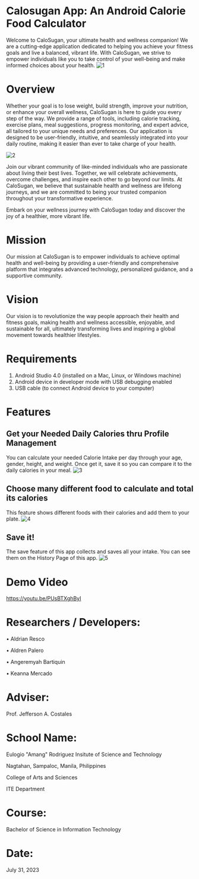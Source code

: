 # Calosugan App: An Android Calorie Food Calculator
Welcome to CaloSugan, your ultimate health and wellness companion! We are a cutting-edge application dedicated to helping you achieve your fitness goals and live a balanced, vibrant life. With CaloSugan, we strive to empower individuals like you to take control of your well-being and make informed choices about your health.
![1](https://github.com/AldrianResco-BSIT/Calosugan_App/assets/140998181/f9dde4f4-eb69-4d34-b34e-2f38e104a82b)

# Overview
Whether your goal is to lose weight, build strength, improve your nutrition, or enhance your overall wellness, CaloSugan is here to guide you every step of the way. We provide a range of tools, including calorie tracking, exercise plans, meal suggestions, progress monitoring, and expert advice, all tailored to your unique needs and preferences. Our application is designed to be user-friendly, intuitive, and seamlessly integrated into your daily routine, making it easier than ever to take charge of your health.

![2](https://github.com/AldrianResco-BSIT/Calosugan_App/assets/140998181/de4c949a-131d-47f2-b844-7b8e518f1491)

Join our vibrant community of like-minded individuals who are passionate about living their best lives. Together, we will celebrate achievements, overcome challenges, and inspire each other to go beyond our limits. At CaloSugan, we believe that sustainable health and wellness are lifelong journeys, and we are committed to being your trusted companion throughout your transformative experience.

Embark on your wellness journey with CaloSugan today and discover the joy of a healthier, more vibrant life.

# Mission
Our mission at CaloSugan is to empower individuals to achieve optimal health and well-being by providing a user-friendly and comprehensive platform that integrates advanced technology, personalized guidance, and a supportive community.

# Vision
Our vision is to revolutionize the way people approach their health and fitness goals, making health and wellness accessible, enjoyable, and sustainable for all, ultimately transforming lives and inspiring a global movement towards healthier lifestyles.

# Requirements
1. Android Studio 4.0 (installed on a Mac, Linux, or Windows machine)
2. Android device in developer mode with USB debugging enabled
3. USB cable (to connect Android device to your computer)

# Features
## Get your Needed Daily Calories thru Profile Management
You can calculate your needed Calorie Intake per day through your age, gender, height, and weight. Once get it, save it so you can compare it to the daily calories in your meal.
![3](https://github.com/AldrianResco-BSIT/Calosugan_App/assets/140998181/083f9295-6136-48c0-896a-f116e985e499)

## Choose many different food to calculate and total its calories
This feature shows different foods with their calories and add them to your plate.
![4](https://github.com/AldrianResco-BSIT/Calosugan_App/assets/140998181/0ed2eca0-492b-4f30-b14d-535265e23c7b)

## Save it!
The save feature of this app collects and saves all your intake. You can see them on the History Page of this app.
![5](https://github.com/AldrianResco-BSIT/Calosugan_App/assets/140998181/2e6a1325-2c2b-4cd5-88bd-b90d8963074e)

# Demo Video
https://youtu.be/PUsBTXghByI

# Researchers / Developers:
• Aldrian Resco

• Aldren Palero

• Angeremyah Bartiquin

• Keanna Mercado

# Adviser:
Prof. Jefferson A. Costales

# School Name:
Eulogio "Amang" Rodriguez Insitute of Science and Technology

Nagtahan, Sampaloc, Manila, Philippines

College of Arts and Sciences

ITE Department

# Course:
Bachelor of Science in Information Technology

# Date:
July 31, 2023
